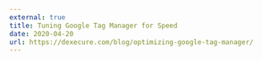 ```yaml
---
external: true
title: Tuning Google Tag Manager for Speed
date: 2020-04-20
url: https://dexecure.com/blog/optimizing-google-tag-manager/
---
```

